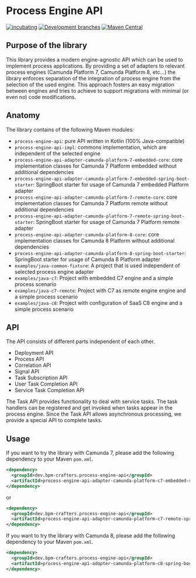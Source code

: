 # Process Engine API


[![incubating](https://img.shields.io/badge/lifecycle-INCUBATING-orange.svg)](https://github.com/holisticon#open-source-lifecycle)
[![Development branches](https://github.com/bpm-crafters/process-engine-api/actions/workflows/development.yml/badge.svg)](https://github.com/bpm-crafters/process-engine-api/actions/workflows/development.yml)
[![Maven Central](https://maven-badges.herokuapp.com/maven-central/dev.bpm-crafters.process-engine-api/process-engine-api/badge.svg)](https://maven-badges.herokuapp.com/maven-central/dev.bpm-crafters.process-engine-api/process-engine-api)

## Purpose of the library

This library provides a modern engine-agnostic API which can be used to implement process applications. By providing a set
of adapters to relevant process engines (Camunda Platform 7, Camunda Platform 8, etc...) the library enforces separation of 
the integration of process engine from the selection of the used engine. This approach fosters an easy migration between engines 
and tries to achieve to support migrations with minimal (or even no) code modifications. 

## Anatomy

The library contains of the following Maven modules:

- `process-engine-api`: pure API written in Kotlin (100% Java-compatible)
- `process-engine-api-impl`: commons implementation, which are independent of the selected engine
- `process-engine-api-adapter-camunda-platform-7-embedded-core`: core implementation classes for Camunda 7 Platform embedded without additional dependencies
- `process-engine-api-adapter-camunda-platform-7-embedded-spring-boot-starter`: SpringBoot starter for usage of Camunda 7 embedded Platform adapter
- `process-engine-api-adapter-camunda-platform-7-remote-core`: core implementation classes for Camunda 7 Platform remote without additional dependencies
- `process-engine-api-adapter-camunda-platform-7-remote-spring-boot-starter`: SpringBoot starter for usage of Camunda 7 Platform remote adapter 
- `process-engine-api-adapter-camunda-platform-8-core`: core implementation classes for Camunda 8 Platform without additional dependencies
- `process-engine-api-adapter-camunda-platform-8-spring-boot-starter`: SpringBoot starter for usage of Camunda 8 Platform adapter
- `examples/java-common-fixture`: A project that is used independent of selected process engine adapter 
- `examples/java-c7`: Project with embedded C7 engine and a simple process scenario 
- `examples/java-c7-remote`: Project with C7 as remote engine engine and a simple process scenario 
- `examples/java-c8`: Project with configuration of SaaS C8 engine and a simple process scenario 

## API

The API consists of different parts independent of each other.

- Deployment API
- Process API
- Correlation API
- Signal API
- Task Subscription API
- User Task Completion API
- Service Task Completion API

The Task API provides functionality to deal with service tasks. The task handlers can be registered and get invoked when tasks 
appear in the process engine. Since the Task API allows asynchronous processing, we provide a special API to complete tasks.
 
## Usage

If you want to try the library with Camunda 7, please add the following dependency to your Maven `pom.xml`.

```xml
<dependency>
  <groupId>dev.bpm-crafters.process-engine-api</groupId>
  <artifactId>process-engine-api-adapter-camunda-platform-c7-embedded-spring-boot-starter</artifactId>
</dependency>
```
or
```xml
<dependency>
  <groupId>dev.bpm-crafters.process-engine-api</groupId>
  <artifactId>process-engine-api-adapter-camunda-platform-c7-remote-spring-boot-starter</artifactId>
</dependency>
```

If you want to try the library with Camunda 8, please add the following dependency to your Maven `pom.xml`.

```xml
<dependency>
  <groupId>dev.bpm-crafters.process-engine-api</groupId>
  <artifactId>process-engine-api-adapter-camunda-platform-c8-spring-boot-starter</artifactId>
</dependency>
```
